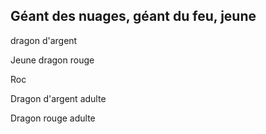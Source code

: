 ## Géant des nuages, géant du feu, jeune

dragon d'argent

Jeune dragon rouge

Roc

Dragon d'argent adulte

Dragon rouge adulte
